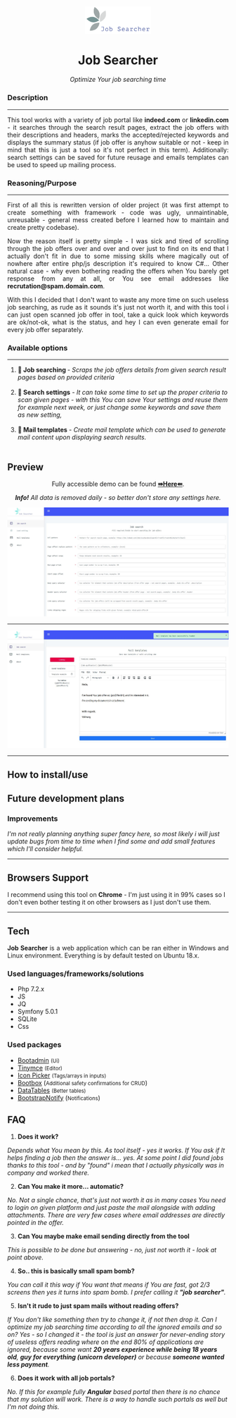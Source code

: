 <p align="center">
<img src="https://github.com/Volmarg/job-searcher/blob/master/github/logo.png?raw=true" width="150px;" />
</p>

<h1 align="center"> Job Searcher </h1>
<p align="center"><i>Optimize Your job searching time</i></p>

<h3>Description</h3>
<hr>
<p align="justify">
    This tool works with a variety of job portal like <b>indeed.com</b> or <b>linkedin.com</b> - it searches through the search result pages, extract the job offers with their descriptions and headers, marks the accepted/rejected keywords and displays the summary status (if job offer is anyhow suitable or not - keep in mind that this is just a tool so it's not perfect in this term). Additionally: search settings can be saved for future reusage and emails templates can be used to speed up mailing process.
</p>

<h3>Reasoning/Purpose</h3>
<hr>

<p align="justify">
    First of all this is rewritten version of older project (it was first attempt to create something with framework - code was ugly, unmaintinable, unreusable - general mess created before I learned how to maintain and create pretty codebase).
</p>

<p align="justify">
    Now the reason itself is pretty simple - I was sick and tired of scrolling through the job offers over and over and over just to find on its end that I actually don't fit in due to some missing skills where magically out of nowhere after entire php/js description it's required to know C#... Other natural case - why even bothering reading the offers when You barely get response from any at all, or You see email addresses like <b>recrutation@spam.domain.com</b>.
</p>

<p align="justify">
    With this I decided that I don't want to waste any more time on such useless job searching, as rude as it sounds it's just not worth it, and with this tool i can just open scanned job offer in tool, take a quick look which keywords are ok/not-ok, what is the status, and hey I can even generate email for every job offer separately.
</p>

<h3>Available options</h3>
<hr>

<ol>
    <li><b style="display:inline">🔎 Job searching </b> - <span align="justify"><i>Scraps the job offers details from given search result pages based on provided criteria</i>
        </span></li><br/>
        <li><b>💾 Search settings</b> <span align="justify"> - <i>It can take some time to set up the proper criteria to scan given pages - with this You can save Your settings and reuse them for example next week, or just change some keywords and save them as new setting,</i></span></li><br/>
        <li><b>📨 Mail templates</b> - <span align="justify"> <i>Create mail template which can be used to generate mail content upon displaying search results.
            </i></span></li><br/>
</ol>

<h2>Preview</h2>

<p align="center">Fully accessible demo can be found <a href="http://185.204.216.136:8001"><b>⇛Here⇚</b></a>.</p>
<p align="center"><i><b>Info!</b> All data is removed daily - so better don't store any settings here.</i></p>

<img src="https://github.com/Volmarg/job-searcher/blob/master/github/screen1.jpg?raw=true">

<hr>	
	
<img src="https://github.com/Volmarg/job-searcher/blob/master/github/screen2.jpg?raw=true">

</div>

<hr>

<h2>How to install/use</h2>
<p>

</p>

<h2>Future development plans</h2>

<h3>Improvements</h3>
<p>
	<i>I'm not really planning anything super fancy here, so most likely i will just update bugs from time to time when I find some and add small features which I'll consider helpful.</i>
</p>	
<hr>

<h2>Browsers Support</h2>
<p>
	I recommend using this tool on <b>Chrome</b> - I'm just using it in 99% cases so I don't even bother testing it on other browsers as I just don't use them.
</p>

<hr>

<h2>Tech</h2>
<p style="text-align:justify;">
	<b>Job Searcher</b> is a web application which can be ran either in Windows and Linux environment. Everything is by default tested on Ubuntu 18.x.
</p>

<h3>Used languages/frameworks/solutions</h3>

<ul>
<li>Php 7.2.x</li>
<li>JS</li>
<li>JQ</li>
<li>Symfony 5.0.1</li>
<li>SQLite</li>
<li>Css</li>
</ul>

<h3>Used packages</h3>
<ul>
<li><a href="https://github.com/iamshipon1988/bootadmin">Bootadmin</a> <small>(Ui)</small></li>
<li><a href="https://github.com/tinymce/">Tinymce</a> <small>(Editor)</small></li>
<li><a href="https://github.com/selectize">Icon Picker</a> <small>(Tags/arrays in inputs)</small></li>
<li><a href="https://github.com/makeusabrew/bootbox">Bootbox</a> (<small>Additional safety confirmations for CRUD</small>)
</li>
<li><a href="https://github.com/DataTables/DataTables">DataTables</a> <small>(Better tables)</small></li>
<li><a href="https://github.com/mouse0270/bootstrap-notify">BootstrapNotify</a> (<small>Notifications</small>)</li>
</ul>

<h2>FAQ</h2>

1. <b>Does it work?</b>
<p>
<i>
Depends what You mean by this. As tool itself - yes it works. If You ask if It helps finding a job then the answer is... yes. At some point I did found jobs thanks to this tool - and by "found" i mean that I actually physically was in company and worked there.
</i>
</p>

2. <b>Can You make it more... automatic?</b>
<p>
<i>
No. Not a single chance, that's just not worth it as in many cases You need to login on given platform and just paste the mail alongside with adding attachments. There are very few cases where email addresses are directly pointed in the offer.
</i>
</p>

3. <b>Can You maybe make email sending directly from the tool</b>
<p>
<i>
This is possible to be done but answering - no, just not worth it - look at point above.
</i>
</p>

4. <b>So.. this is basically small spam bomb?</b>
<p>
<i>
You can call it this way if You want that means if You are fast, got 2/3 screens then yes it turns into spam bomb. I prefer calling it <b>"job searcher"</b>.
</i>
</p>

5. <b>Isn't it rude to just spam mails without reading offers?</b>
<p>
<i>
If You don't like something then try to change it, if not then drop it. Can I optimize my job searching time according to all the ignored emails and so on? Yes - so I changed it - the tool is just an answer for never-ending story of useless offers reading where on the end 80% of applications are ignored, because some want <b>20 years experience while being 18 years old</b>, <b>guy for everything (unicorn developer)</b> or because <b>someone wanted less payment</b>.
</i>
</p>

6. <b>Does it work with all job portals?</b>
<p>
<i>
	No. If this for example fully <b>Angular</b> based portal then there is no chance that my solution will work. There is a way to handle such portals as well but I'm not doing this.
</i>
</p>

